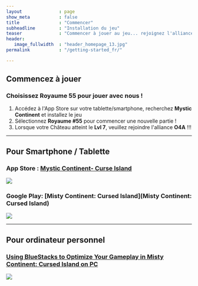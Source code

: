 ```yaml
---
layout              : page
show_meta           : false
title               : "Commencer"
subheadline         : "Installation du jeu"
teaser              : "Commencer à jouer au jeu... rejoignez l'alliance K55 O4A!"
header:
   image_fullwidth  : "header_homepage_13.jpg"
permalink           : "/getting-started_fr/"

---
```

## Commencez à jouer
### Choisissez Royaume 55 pour jouer avec nous !
1. Accédez à l'App Store sur votre tablette/smartphone, recherchez **Mystic Continent** et installez le jeu
2. Sélectionnez **Royaume #55** pour commencer une nouvelle partie !
3. Lorsque votre Château atteint le **Lvl 7**, veuillez rejoindre l'alliance **O4A** !!!
 
---
## Pour Smartphone / Tablette
### App Store : [Mystic Continent- Curse Island](https://apps.apple.com/us/app/misty-continent/id1633960431)
![](https://is4-ssl.mzstatic.com/image/thumb/Purple123/v4/60/40/99/60409913-cdd9-e6dc-77f5-17496b591d8b/AppIcon-0-0-1x_U007emarketing-0-0-0-7-0-0-sRGB-0-0-0-GLES2_U002c0-512MB-85-220-0-0.png/230x0w.webp)

### Google Play: [Misty Continent: Cursed Island](Misty Continent: Cursed Island)
![](https://play-lh.googleusercontent.com/r1z5HFO4W355Xi8f-gOabzXtTfX0ImzLgLoNOjiP9ZPWWzuL-vK-aoGtkSJQyyggeqsb=w240-h480-rw)

---
## Pour ordinateur personnel
### [Using BlueStacks to Optimize Your Gameplay in Misty Continent: Cursed Island on PC](https://www.bluestacks.com/blog/game-guides/misty-continent/mcci-features-guide-en.html)
![](https://cdn-www.bluestacks.com/bs-images/Misty-Continent-Cursed-Island_BlueStacks-Usage_EN_1.png)
